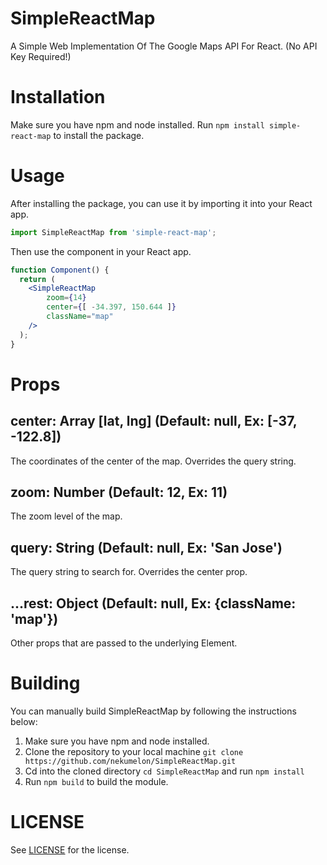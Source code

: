 # SimpleReactMap

A Simple Web Implementation Of The Google Maps API For React. (No API Key Required!)

# Installation

Make sure you have npm and node installed. Run `npm install simple-react-map` to install the package.

# Usage

After installing the package, you can use it by importing it into your React app.

```js
import SimpleReactMap from 'simple-react-map';
```
Then use the component in your React app.

```jsx
function Component() {
  return (
    <SimpleReactMap 
        zoom={14} 
        center={[ -34.397, 150.644 ]}
        className="map"
    />
  );
}
```

# Props

## center: Array [lat, lng] (Default: null, Ex: [-37, -122.8])
The coordinates of the center of the map. Overrides the query string.
## zoom: Number (Default: 12, Ex: 11)
The zoom level of the map.
## query: String (Default: null, Ex: 'San Jose')
The query string to search for. Overrides the center prop.

## ...rest: Object (Default: null, Ex: {className: 'map'})
Other props that are passed to the underlying Element.

# Building

You can manually build SimpleReactMap by following the instructions below:
1. Make sure you have npm and node installed.
2. Clone the repository to your local machine `git clone https://github.com/nekumelon/SimpleReactMap.git`
3. Cd into the cloned directory `cd SimpleReactMap` and run `npm install`
4. Run `npm build` to build the module.

# LICENSE
See [LICENSE](./LICENSE) for the license.
